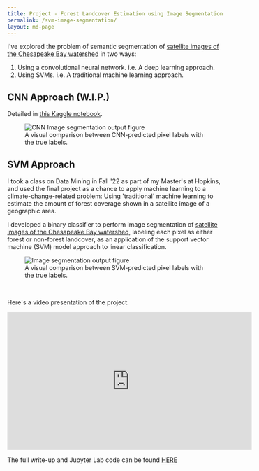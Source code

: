 ```yaml
---
title: Project - Forest Landcover Estimation using Image Segmentation
permalink: /svm-image-segmentation/
layout: md-page
---
```


I've explored the problem of semantic segmentation of [satellite images of the
Chesapeake Bay watershed][dataset] in two ways:

1. Using a convolutional neural network. i.e. A deep learning approach.
1. Using SVMs. i.e. A traditional machine learning approach.

## CNN Approach (W.I.P.)

Detailed in [this Kaggle notebook](https://www.kaggle.com/code/davidom/wip-landcover-segmentation).

<figure>
  <img class="img-fluid" src="{{ site.url }}/assets/svm/cnn_prediction.png"
    alt="CNN Image segmentation output figure" />
  <figcaption class="figure-caption">
  A visual comparison between CNN-predicted pixel labels with the true labels.
  </figcaption>
</figure>

## SVM Approach

I took a class on Data Mining in Fall '22 as part of my Master's at Hopkins, and used the final
project as a chance to apply machine learning to a climate-change-related problem:
Using 'traditional' machine learning to estimate the amount of forest coverage
shown in a satellite image of a geographic area.

I developed a binary classifier to perform image segmentation of [satellite images of the
Chesapeake Bay watershed][dataset], labeling each pixel as either forest or non-forest landcover, as
an application of the support vector machine (SVM) model approach to linear classification.

<figure>
  <img class="img-fluid" src="{{ site.url }}/assets/svm/svm-figure.png"
    alt="Image segmentation output figure" />
  <figcaption class="figure-caption">
  A visual comparison between SVM-predicted pixel labels with the true labels.
  </figcaption>
</figure>

<br/>

Here's a video presentation of the project:

<iframe width="560" height="315" src="https://www.youtube.com/embed/lah9Nxz52gg" title="YouTube video player" frameborder="0" allow="accelerometer; autoplay; clipboard-write; encrypted-media; gyroscope; picture-in-picture; web-share" allowfullscreen></iframe>

<br/>

The full write-up and Jupyter Lab code can be found <a href="/assets/svm/svm_writeup.pdf">HERE</a>

[dataset]: https://lila.science/datasets/chesapeakelandcover

